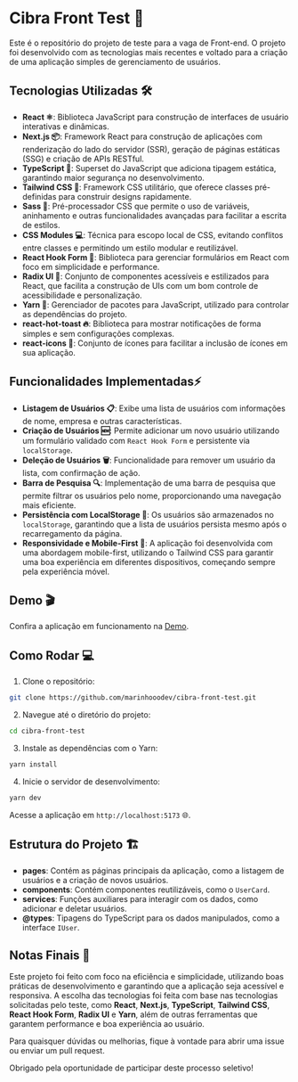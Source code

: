 
# Cibra Front Test 🚀

Este é o repositório do projeto de teste para a vaga de Front-end. O projeto foi desenvolvido com as tecnologias mais recentes e voltado para a criação de uma aplicação simples de gerenciamento de usuários.

## Tecnologias Utilizadas 🛠️

- **React ⚛️**: Biblioteca JavaScript para construção de interfaces de usuário interativas e dinâmicas.
- **Next.js 📦**: Framework React para construção de aplicações com renderização do lado do servidor (SSR), geração de páginas estáticas (SSG) e criação de APIs RESTful.
- **TypeScript 🔵**: Superset do JavaScript que adiciona tipagem estática, garantindo maior segurança no desenvolvimento.
- **Tailwind CSS 🌊**: Framework CSS utilitário, que oferece classes pré-definidas para construir designs rapidamente.
- **Sass  🧵**: Pré-processador CSS que permite o uso de variáveis, aninhamento e outras funcionalidades avançadas para facilitar a escrita de estilos.
- **CSS Modules 💻**: Técnica para escopo local de CSS, evitando conflitos entre classes e permitindo um estilo modular e reutilizável.
- **React Hook Form 📝**: Biblioteca para gerenciar formulários em React com foco em simplicidade e performance.
- **Radix UI 📱**: Conjunto de componentes acessíveis e estilizados para React, que facilita a construção de UIs com um bom controle de acessibilidade e personalização.
- **Yarn 🧶**: Gerenciador de pacotes para JavaScript, utilizado para controlar as dependências do projeto.
- **react-hot-toast 🔥**: Biblioteca para mostrar notificações de forma simples e sem configurações complexas.
- **react-icons 🎨**: Conjunto de ícones para facilitar a inclusão de ícones em sua aplicação.

## Funcionalidades Implementadas⚡

- **Listagem de Usuários 📋**: Exibe uma lista de usuários com informações de nome, empresa e outras características.
- **Criação de Usuários 🆕**: Permite adicionar um novo usuário utilizando um formulário validado com `React Hook Form` e persistente via `localStorage`.
- **Deleção de Usuários 🗑️**: Funcionalidade para remover um usuário da lista, com confirmação de ação.
- **Barra de Pesquisa 🔍**: Implementação de uma barra de pesquisa que permite filtrar os usuários pelo nome, proporcionando uma navegação mais eficiente.
- **Persistência com LocalStorage 💾**: Os usuários são armazenados no `localStorage`, garantindo que a lista de usuários persista mesmo após o recarregamento da página.
- **Responsividade e Mobile-First 📱**: A aplicação foi desenvolvida com uma abordagem mobile-first, utilizando o Tailwind CSS para garantir uma boa experiência em diferentes dispositivos, começando sempre pela experiência móvel.


## Demo 🎬

Confira a aplicação em funcionamento na <a href="https://cibra-front-test.vercel.app" target="_blank">Demo</a>.

## Como Rodar 💻

1. Clone o repositório:

```bash
git clone https://github.com/marinhooodev/cibra-front-test.git
```

2. Navegue até o diretório do projeto:

```bash
cd cibra-front-test
```

3. Instale as dependências com o Yarn:

```bash
yarn install
```

4. Inicie o servidor de desenvolvimento:

```bash
yarn dev
```

Acesse a aplicação em `http://localhost:5173` 🌐.

## Estrutura do Projeto 🏗️

- **pages**: Contém as páginas principais da aplicação, como a listagem de usuários e a criação de novos usuários.
- **components**: Contém componentes reutilizáveis, como o `UserCard`.
- **services**: Funções auxiliares para interagir com os dados, como adicionar e deletar usuários.
- **@types**: Tipagens do TypeScript para os dados manipulados, como a interface `IUser`.

## Notas Finais 🎉

Este projeto foi feito com foco na eficiência e simplicidade, utilizando boas práticas de desenvolvimento e garantindo que a aplicação seja acessível e responsiva. A escolha das tecnologias foi feita com base nas tecnologias solicitadas pelo teste, como **React**, **Next.js**, **TypeScript**, **Tailwind CSS**, **React Hook Form**, **Radix UI** e **Yarn**, além de outras ferramentas que garantem performance e boa experiência ao usuário.


Para quaisquer dúvidas ou melhorias, fique à vontade para abrir uma issue ou enviar um pull request.

Obrigado pela oportunidade de participar deste processo seletivo!

